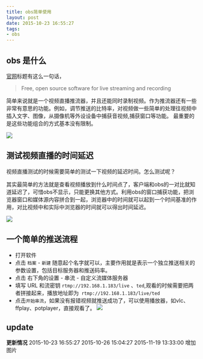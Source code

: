 ```yaml
---
title: obs简单使用
layout: post
date: 2015-10-23 16:55:27
tags:
- obs
---
```



## obs 是什么

[官网](https://obsproject.com/)标题有这么一句话，

> Free, open source software for live streaming and recording

简单来说就是一个视频直播推流器，并且还能同时录制视频。作为推流器还有一些非常有意思的功能。例如，调节推送的比特率，对视频做一些简单的处理往视频中插入文字、图像，从摄像机等外设设备中捕获音视频,捕获窗口等功能。 最重要的是这些功能组合的方式基本没有限制。

![](/imgs/obs-use.png)

## 测试视频直播的时间延迟

视频直播测试的时候需要简单的测试一下视频的延迟时间。怎么测试呢？

其实最简单的方法就是查看视频播放到什么时间点了，客户端和obs的一对比就知道延迟了，可惜obs不显示，只能更换其他方式。利用obs的窗口捕获功能，把浏览器窗口和媒体源内容拼合到一起，浏览器中的时间就可以起到一个时间基准的作用，对比视频中和实际中浏览器的时间就可以得出时间延迟。

![](/imgs/obs-1.png)

## 一个简单的推送流程
- 打开软件
- 点击 `档案` - `新建`  随意起个名字就可以，主要作用就是表示一个独立推送相关的参数设置，包括目标服务器和推送码率。
- 点击 右下角的设置 - 串流 - 自定义流媒体服务器 
- 填写 URL 和流密钥 `rtmp://192.168.1.183/live` 、`ted`,观看的时候需要把两者拼接起来，播放地址即为` rtmp://192.168.1.183/live/ted`
- 点击`开始串流`，如果没有报错视频就推送成功了，可以使用播放器，如vlc、ffplay、potplayer，直接观看了。
![][obs-use]




## update

**更新情况**
2015-10-23 16:55:27
2015-10-26 15:04:27
2015-11-19 13:33:00  增加图片


[obs-use]: https://raw.githubusercontent.com/noname007/assets/master/obs-use.gif
